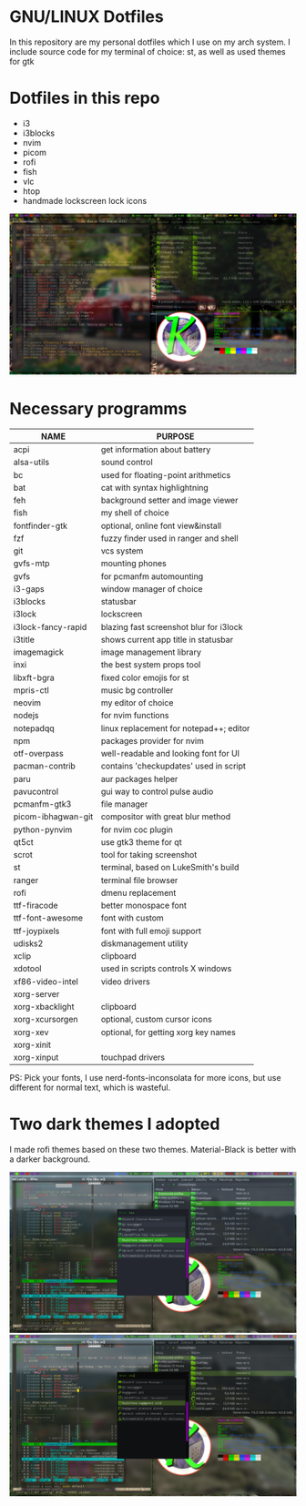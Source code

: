 # GNU/LINUX Dotfiles

In this repository are my personal dotfiles which I use on my arch system.
I include source code for my terminal of choice: st, as well as used themes for gtk

# Dotfiles in this repo

-  i3
-  i3blocks
-  nvim
-  picom
-  rofi
-  fish
-  vlc
-  htop
-  handmade lockscreen lock icons

![screenshot](screenshot.png)

# Necessary programms

| NAME               | PURPOSE                                 |
| ------------------ | --------------------------------------- |
| acpi               | get information about battery           |
| alsa-utils         | sound control                           |
| bc                 | used for floating-point arithmetics     |
| bat                | cat with syntax highlightning           |
| feh                | background setter and image viewer      |
| fish               | my shell of choice                      |
| fontfinder-gtk     | optional, online font view&install      |
| fzf                | fuzzy finder used in ranger and shell   |
| git                | vcs system                              |
| gvfs-mtp           | mounting phones                         |
| gvfs               | for pcmanfm automounting                |
| i3-gaps            | window manager of choice                |
| i3blocks           | statusbar                               |
| i3lock             | lockscreen                              |
| i3lock-fancy-rapid | blazing fast screenshot blur for i3lock |
| i3title            | shows current app title in statusbar    |
| imagemagick        | image management library                |
| inxi               | the best system props tool              |
| libxft-bgra        | fixed color emojis for st               |
| mpris-ctl          | music bg controller                     |
| neovim             | my editor of choice                     |
| nodejs             | for nvim functions                      |
| notepadqq          | linux replacement for notepad++; editor |
| npm                | packages provider for nvim              |
| otf-overpass       | well-readable and looking font for UI   |
| pacman-contrib     | contains 'checkupdates' used in script  |
| paru               | aur packages helper                     |
| pavucontrol        | gui way to control pulse audio          |
| pcmanfm-gtk3       | file manager                            |
| picom-ibhagwan-git | compositor with great blur method       |
| python-pynvim      | for nvim coc plugin                     |
| qt5ct              | use gtk3 theme for qt                   |
| scrot              | tool for taking screenshot              |
| st                 | terminal, based on LukeSmith's build    |
| ranger             | terminal file browser                   |
| rofi               | dmenu replacement                       |
| ttf-firacode       | better monospace font                   |
| ttf-font-awesome   | font with custom                        |
| ttf-joypixels      | font with full emoji support            |
| udisks2            | diskmanagement utility                  |
| xclip              | clipboard                               |
| xdotool            | used in scripts controls X windows      |
| xf86-video-intel   | video drivers                           |
| xorg-server        |                                         |
| xorg-xbacklight    | clipboard                               |
| xorg-xcursorgen    | optional, custom cursor icons           |
| xorg-xev           | optional, for getting xorg key names    |
| xorg-xinit         |                                         |
| xorg-xinput        | touchpad drivers                        |

PS: Pick your fonts, I use nerd-fonts-inconsolata for more icons,
but use different for normal text, which is wasteful.

# Two dark themes I adopted

I made rofi themes based on these two themes.
Material-Black is better with a darker background.

![Arc-Darkest-Kiwi](scr-AD-Kiwi.png)
![Material-Black-Lime](scr-MB-Lime.png)
